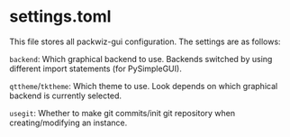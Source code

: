 # settings.toml

This file stores all packwiz-gui configuration.
The settings are as follows:

`backend`: Which graphical backend to use. Backends switched by using different import statements (for PySimpleGUI).

`qttheme`/`tktheme`: Which theme to use. Look depends on which graphical backend is currently selected.

`usegit`: Whether to make git commits/init git repository when creating/modifying an instance.
